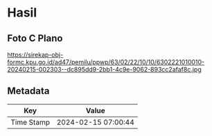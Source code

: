 # Hasil

## Foto C Plano

https://sirekap-obj-formc.kpu.go.id/ad47/pemilu/ppwp/63/02/22/10/10/6302221010010-20240215-002303--dc895dd9-2bb1-4c9e-9062-893cc2afaf8c.jpg


## Metadata

| Key        | Value               |
| ---------- | ------------------- |
| Time Stamp | 2024-02-15 07:00:44 |



